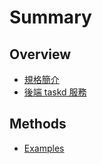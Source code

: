 # Summary

## Overview

* [規格簡介](README.md)
* [後端 taskd 服務](hou-duan-taskd-fu-wu.md)

## Methods

* [Examples](methods.md)

